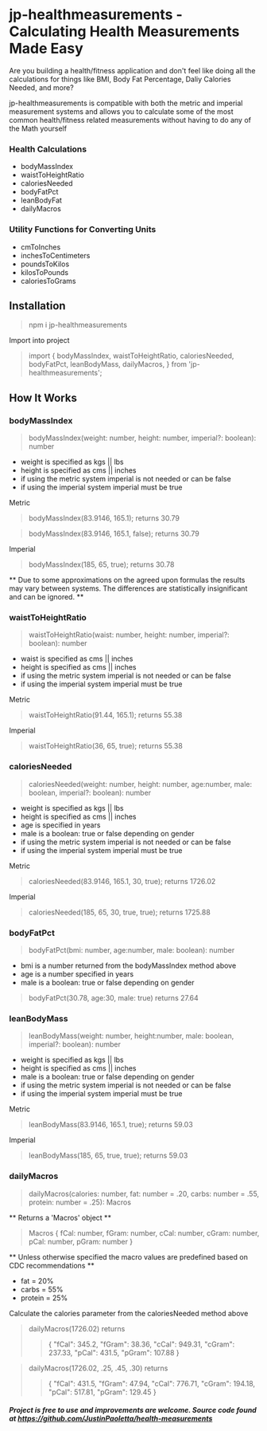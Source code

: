 # jp-healthmeasurements - Calculating Health Measurements Made Easy

Are you building a health/fitness application and don't feel like doing all the calculations for things like BMI, Body Fat Percentage, Daliy Calories Needed, and more?  

jp-healthmeasurements is compatible with both the metric and imperial measurement systems and allows you to calculate some of the most common health/fitness related measurements without having to do any of the Math yourself

### Health Calculations

- bodyMassIndex
- waistToHeightRatio
- caloriesNeeded
- bodyFatPct
- leanBodyFat
- dailyMacros

### Utility Functions for Converting Units

- cmToInches
- inchesToCentimeters
- poundsToKilos
- kilosToPounds
- caloriesToGrams

## Installation

> npm i jp-healthmeasurements

Import into project

> import { 
  > bodyMassIndex,
  > waistToHeightRatio,
  > caloriesNeeded,
  > bodyFatPct,
  > leanBodyMass,
  > dailyMacros,
> } from 'jp-healthmeasurements';

## How It Works

### bodyMassIndex

> bodyMassIndex(weight: number, height: number, imperial?: boolean): number

- weight is specified as kgs || lbs
- height is specified as cms || inches
- if using the metric system imperial is not needed or can be false
- if using the imperial system imperial must be true

Metric
> bodyMassIndex(83.9146, 165.1); returns 30.79

> bodyMassIndex(83.9146, 165.1, false); returns 30.79

Imperial
> bodyMassIndex(185, 65, true); returns 30.78

** Due to some approximations on the agreed upon formulas the results may vary between systems. The differences are statistically insignificant and can be ignored. ** 

### waistToHeightRatio

> waistToHeightRatio(waist: number, height: number, imperial?: boolean): number

- waist is specified as cms || inches
- height is specified as cms || inches
- if using the metric system imperial is not needed or can be false
- if using the imperial system imperial must be true

Metric
> waistToHeightRatio(91.44, 165.1); returns 55.38

Imperial
> waistToHeightRatio(36, 65, true); returns 55.38

### caloriesNeeded

> caloriesNeeded(weight: number, height: number, age:number, male: boolean, imperial?: boolean): number

- weight is specified as kgs || lbs
- height is specified as cms || inches
- age is specified in years
- male is a boolean: true or false depending on gender
- if using the metric system imperial is not needed or can be false
- if using the imperial system imperial must be true

Metric
> caloriesNeeded(83.9146, 165.1, 30, true); returns 1726.02

Imperial
> caloriesNeeded(185, 65, 30, true, true); returns 1725.88

### bodyFatPct

> bodyFatPct(bmi: number, age:number, male: boolean): number

- bmi is a number returned from the bodyMassIndex method above
- age is a number specified in years
- male is a boolean: true or false depending on gender

> bodyFatPct(30.78, age:30, male: true) returns 27.64

### leanBodyMass

> leanBodyMass(weight: number, height:number, male: boolean, imperial?: boolean): number

- weight is specified as kgs || lbs
- height is specified as cms || inches
- male is a boolean: true or false depending on gender
- if using the metric system imperial is not needed or can be false
- if using the imperial system imperial must be true

Metric
> leanBodyMass(83.9146, 165.1, true); returns 59.03

Imperial
> leanBodyMass(185, 65, true, true); returns 59.03

### dailyMacros

> dailyMacros(calories: number, fat: number = .20, carbs: number = .55, protein: number = .25): Macros

** Returns a 'Macros' object **

> Macros {
  >  fCal: number,
  >  fGram: number,
  >  cCal: number,
  >  cGram: number,
  >  pCal: number,
  >  pGram: number
>}

** Unless otherwise specified the macro values are predefined based on CDC recommendations **

- fat = 20%
- carbs = 55%
- protein = 25%

Calculate the calories parameter from the caloriesNeeded method above

> dailyMacros(1726.02) returns
>> { "fCal": 345.2, "fGram": 38.36, "cCal": 949.31, "cGram": 237.33, "pCal": 431.5, "pGram": 107.88 }

> dailyMacros(1726.02, .25, .45, .30) returns
>> { "fCal": 431.5, "fGram": 47.94, "cCal": 776.71, "cGram": 194.18, "pCal": 517.81, "pGram": 129.45 }

##### Project is free to use and improvements are welcome. Source code found at https://github.com/JustinPaoletta/health-measurements